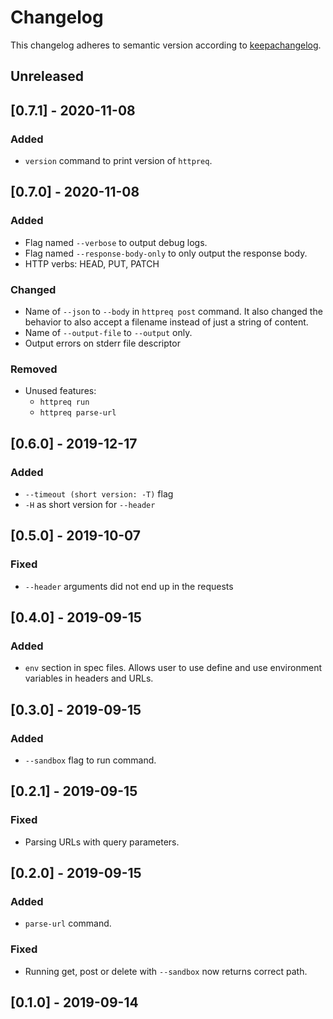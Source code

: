 # Changelog

This changelog adheres to semantic version according to [keepachangelog](https://keepachangelog.com/en/1.0.0/).

## Unreleased

## [0.7.1] - 2020-11-08

### Added
- `version` command to print version of `httpreq`.

## [0.7.0] - 2020-11-08

### Added
- Flag named `--verbose` to output debug logs.
- Flag named `--response-body-only` to only output the response body.
- HTTP verbs: HEAD, PUT, PATCH

### Changed
- Name of `--json` to `--body` in `httpreq post` command. It also changed the behavior to also
  accept a filename instead of just a string of content.
- Name of `--output-file` to `--output` only.
- Output errors on stderr file descriptor

### Removed
- Unused features:
    * `httpreq run`
    * `httpreq parse-url`

## [0.6.0] - 2019-12-17

### Added
- `--timeout (short version: -T)` flag
- `-H` as short version for `--header`

## [0.5.0] - 2019-10-07

### Fixed
- `--header` arguments did not end up in the requests

## [0.4.0] - 2019-09-15

### Added
- `env` section in spec files. Allows user to use define and use environment variables in headers and URLs.

## [0.3.0] - 2019-09-15

### Added
- `--sandbox` flag to run command.

## [0.2.1] - 2019-09-15

### Fixed
- Parsing URLs with query parameters.

## [0.2.0] - 2019-09-15

### Added
- `parse-url` command.

### Fixed
- Running get, post or delete with `--sandbox` now returns correct path.

## [0.1.0] - 2019-09-14
